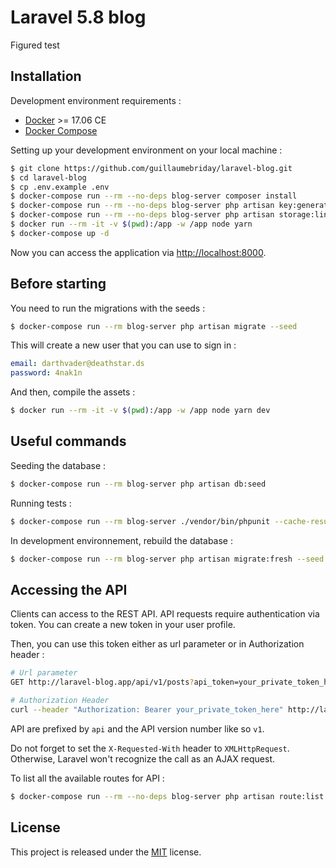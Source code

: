 # Laravel 5.8 blog


Figured test

## Installation

Development environment requirements :
- [Docker](https://www.docker.com) >= 17.06 CE
- [Docker Compose](https://docs.docker.com/compose/install/)

Setting up your development environment on your local machine :
```bash
$ git clone https://github.com/guillaumebriday/laravel-blog.git
$ cd laravel-blog
$ cp .env.example .env
$ docker-compose run --rm --no-deps blog-server composer install
$ docker-compose run --rm --no-deps blog-server php artisan key:generate
$ docker-compose run --rm --no-deps blog-server php artisan storage:link
$ docker run --rm -it -v $(pwd):/app -w /app node yarn
$ docker-compose up -d
```

Now you can access the application via [http://localhost:8000](http://localhost:8000).

## Before starting
You need to run the migrations with the seeds :
```bash
$ docker-compose run --rm blog-server php artisan migrate --seed
```

This will create a new user that you can use to sign in :
```yml
email: darthvader@deathstar.ds
password: 4nak1n
```

And then, compile the assets :
```bash
$ docker run --rm -it -v $(pwd):/app -w /app node yarn dev
```

## Useful commands
Seeding the database :
```bash
$ docker-compose run --rm blog-server php artisan db:seed
```

Running tests :
```bash
$ docker-compose run --rm blog-server ./vendor/bin/phpunit --cache-result --order-by=defects --stop-on-defect
```

In development environnement, rebuild the database :
```bash
$ docker-compose run --rm blog-server php artisan migrate:fresh --seed
```

## Accessing the API

Clients can access to the REST API. API requests require authentication via token. You can create a new token in your user profile.

Then, you can use this token either as url parameter or in Authorization header :

```bash
# Url parameter
GET http://laravel-blog.app/api/v1/posts?api_token=your_private_token_here

# Authorization Header
curl --header "Authorization: Bearer your_private_token_here" http://laravel-blog.app/api/v1/posts
```

API are prefixed by ```api``` and the API version number like so ```v1```.

Do not forget to set the ```X-Requested-With``` header to ```XMLHttpRequest```. Otherwise, Laravel won't recognize the call as an AJAX request.

To list all the available routes for API :

```bash
$ docker-compose run --rm --no-deps blog-server php artisan route:list --path=api
```

## License

This project is released under the [MIT](http://opensource.org/licenses/MIT) license.
